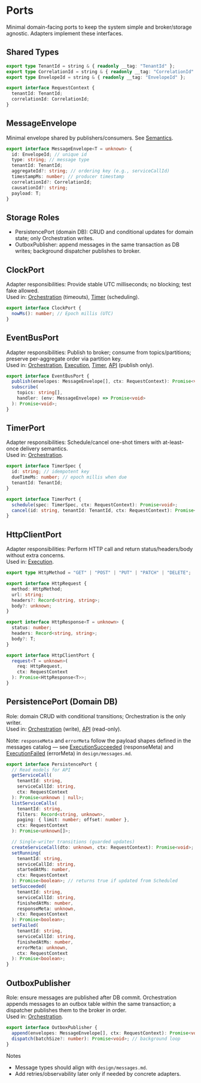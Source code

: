 # Ports

Minimal domain-facing ports to keep the system simple and broker/storage agnostic. Adapters implement these interfaces.

## Shared Types

```ts
export type TenantId = string & { readonly __tag: "TenantId" };
export type CorrelationId = string & { readonly __tag: "CorrelationId" };
export type EnvelopeId = string & { readonly __tag: "EnvelopeId" };

export interface RequestContext {
  tenantId: TenantId;
  correlationId: CorrelationId;
}
```

## MessageEnvelope

Minimal envelope shared by publishers/consumers. See [Semantics](./messages.md#semantics-essentials).

```ts
export interface MessageEnvelope<T = unknown> {
  id: EnvelopeId; // unique id
  type: string; // message type
  tenantId: TenantId;
  aggregateId?: string; // ordering key (e.g., serviceCallId)
  timestampMs: number; // producer timestamp
  correlationId?: CorrelationId;
  causationId?: string;
  payload: T;
}
```

## Storage Roles

- PersistencePort (domain DB): CRUD and conditional updates for domain state; only Orchestration writes.
- OutboxPublisher: append messages in the same transaction as DB writes; background dispatcher publishes to broker.

## ClockPort

Adapter responsibilities: Provide stable UTC milliseconds; no blocking; test fake allowed.  
Used in: [Orchestration] (timeouts), [Timer] (scheduling).

```ts
export interface ClockPort {
  nowMs(): number; // Epoch millis (UTC)
}
```

## EventBusPort

Adapter responsibilities: Publish to broker; consume from topics/partitions; preserve per-aggregate order via partition key.  
Used in: [Orchestration], [Execution], [Timer], [API] (publish only).

```ts
export interface EventBusPort {
  publish(envelopes: MessageEnvelope[], ctx: RequestContext): Promise<void>;
  subscribe(
    topics: string[],
    handler: (env: MessageEnvelope) => Promise<void>
  ): Promise<void>;
}
```

## TimerPort

Adapter responsibilities: Schedule/cancel one-shot timers with at-least-once delivery semantics.  
Used in: [Orchestration].

```ts
export interface TimerSpec {
  id: string; // idempotent key
  dueTimeMs: number; // epoch millis when due
  tenantId: TenantId;
}

export interface TimerPort {
  schedule(spec: TimerSpec, ctx: RequestContext): Promise<void>;
  cancel(id: string, tenantId: TenantId, ctx: RequestContext): Promise<void>;
}
```

## HttpClientPort

Adapter responsibilities: Perform HTTP call and return status/headers/body without extra concerns.  
Used in: [Execution].

```ts
export type HttpMethod = "GET" | "POST" | "PUT" | "PATCH" | "DELETE";

export interface HttpRequest {
  method: HttpMethod;
  url: string;
  headers?: Record<string, string>;
  body?: unknown;
}

export interface HttpResponse<T = unknown> {
  status: number;
  headers: Record<string, string>;
  body?: T;
}

export interface HttpClientPort {
  request<T = unknown>(
    req: HttpRequest,
    ctx: RequestContext
  ): Promise<HttpResponse<T>>;
}
```

## PersistencePort (Domain DB)

Role: domain CRUD with conditional transitions; Orchestration is the only writer.  
Used in: [Orchestration] (write), [API] (read-only).

Note: `responseMeta` and `errorMeta` follow the payload shapes defined in the messages catalog — see [ExecutionSucceeded] (responseMeta) and [ExecutionFailed] (errorMeta) in `design/messages.md`.

```ts
export interface PersistencePort {
  // Read models for API
  getServiceCall(
    tenantId: string,
    serviceCallId: string,
    ctx: RequestContext
  ): Promise<unknown | null>;
  listServiceCalls(
    tenantId: string,
    filters: Record<string, unknown>,
    paging: { limit: number; offset: number },
    ctx: RequestContext
  ): Promise<unknown[]>;

  // Single-writer transitions (guarded updates)
  createServiceCall(dto: unknown, ctx: RequestContext): Promise<void>;
  setRunning(
    tenantId: string,
    serviceCallId: string,
    startedAtMs: number,
    ctx: RequestContext
  ): Promise<boolean>; // returns true if updated from Scheduled
  setSucceeded(
    tenantId: string,
    serviceCallId: string,
    finishedAtMs: number,
    responseMeta: unknown,
    ctx: RequestContext
  ): Promise<boolean>;
  setFailed(
    tenantId: string,
    serviceCallId: string,
    finishedAtMs: number,
    errorMeta: unknown,
    ctx: RequestContext
  ): Promise<boolean>;
}
```

## OutboxPublisher

Role: ensure messages are published after DB commit. Orchestration appends messages to an outbox table within the same transaction; a dispatcher publishes them to the broker in order.  
Used in: [Orchestration].

```ts
export interface OutboxPublisher {
  append(envelopes: MessageEnvelope[], ctx: RequestContext): Promise<void>; // called within DB tx
  dispatch(batchSize?: number): Promise<void>; // background loop
}
```

Notes

- Message types should align with `design/messages.md`.
- Add retries/observability later only if needed by concrete adapters.

[Orchestration]: ./modules/orchestration.md
[Timer]: ./modules/timer.md
[Execution]: ./modules/execution.md
[API]: ./modules/api.md
[ExecutionSucceeded]: ./messages.md#executionsucceeded
[ExecutionFailed]: ./messages.md#executionfailed
